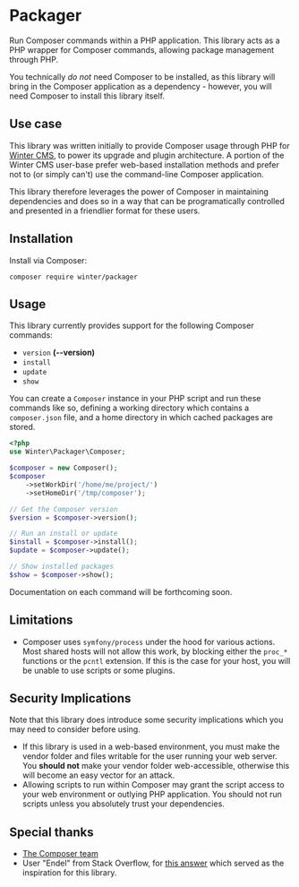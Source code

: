 # Packager

Run Composer commands within a PHP application. This library acts as a PHP wrapper for Composer commands, allowing package management through PHP.

You technically *do not* need Composer to be installed, as this library will bring in the Composer application as a dependency - however, you will need Composer to install this library itself.

## Use case

This library was written initially to provide Composer usage through PHP for [Winter CMS](https://github.com/wintercms/winter), to power
its upgrade and plugin architecture. A portion of the Winter CMS user-base prefer web-based installation methods and prefer not to (or simply can't) use the command-line Composer application.

This library therefore leverages the power of Composer in maintaining dependencies and does so in a way that can be programatically controlled and presented in a friendlier format for these users.

## Installation

Install via Composer:

```
composer require winter/packager
```

## Usage

This library currently provides support for the following Composer commands:

- `version` **(--version)**
- `install`
- `update`
- `show`

You can create a `Composer` instance in your PHP script and run these commands like so, defining a working directory which contains a `composer.json` file, and a home directory in which cached packages are stored.

```php
<?php
use Winter\Packager\Composer;

$composer = new Composer();
$composer
    ->setWorkDir('/home/me/project/')
    ->setHomeDir('/tmp/composer');

// Get the Composer version
$version = $composer->version();

// Run an install or update
$install = $composer->install();
$update = $composer->update();

// Show installed packages
$show = $composer->show();
```

Documentation on each command will be forthcoming soon.

## Limitations

- Composer uses `symfony/process` under the hood for various actions. Most shared hosts will not allow this work, by blocking either the `proc_*` functions or the `pcntl` extension. If this is the case for your host, you will be unable to use scripts or some plugins.

## Security Implications

Note that this library does introduce some security implications which you may need to consider before using.

- If this library is used in a web-based environment, you must make the vendor folder and files writable for the user running your web server. You **should not** make your vendor folder web-accessible, otherwise this will become an easy vector for an attack.
- Allowing scripts to run within Composer may grant the script access to your web environment or outlying PHP application. You should not run scripts unless you absolutely trust your dependencies.

## Special thanks

- [The Composer team](https://getcomposer.org)
- User "Endel" from Stack Overflow, for [this answer](https://stackoverflow.com/a/25208897) which served as the inspiration for this library.

